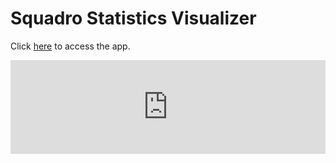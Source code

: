 # Squadro Statistics Visualizer

Click [here](https://squadro.streamlit.app/) to access the app.

<iframe src="https://squadro.streamlit.app/" width="100%" frameborder="0" allowfullscreen></iframe>